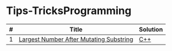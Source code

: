 # Tips-TricksProgramming

| # | Title | Solution | 
|---| ----- | -------- | 
|1|[Largest Number After Mutating Substring](https://leetcode.com/problems/largest-number-after-mutating-substring/) | [C++](./stack/implementation/Stack-based%20Calculator/Code.cpp)|

